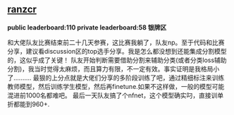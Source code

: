 ## [ranzcr](https://www.kaggle.com/c/ranzcr-clip-catheter-line-classification/leaderboard)
**public leaderboard:110  private leaderboard:58 银牌区**

和大佬队友比赛结束前二十几天参赛，这比赛我躺了，队友np。至于代码和比赛分享，建议看discussion区的top选手分享。我是怎么都没想到还能集成分割模型的，这似乎成了关键！
队友开始判断需要借助分割来辅助分类(或者分类loss辅助分割)，我当时觉得太麻烦，而且算力有限，不一定有效。事实证明是我格局小了..........
最狠的上分点就是大佬们分享的多阶段训练了吧，通过精细标注来训练教师模型，然后训练学生模型，然后再finetune.如果不这样做，一般的模型可能混进前1000名都难吧。
最后一天队友搞了个nfnet，这个模型确实叼，直接训单折都能到960+.